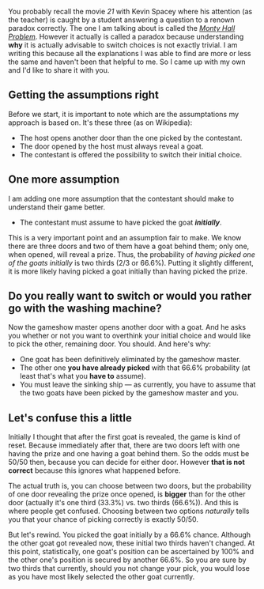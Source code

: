 <div id="meta">

<meta name="created" content="Sun Jan 1 2017 23:14:00 GMT+0100">
<meta name="lastmodified" content="auto">

<meta name="title" content="Monty Hall Problem revisited">
<meta name="urlname" content="games/monty-hall-problem-revisited">
<meta name="subtitle" content="A new approach at explaining why switching choices in the Monty Hall Problem makes sense.">

<meta name="author" content="sebastian">
<meta name="description" content="A new approach at explaining why switching choices in the Monty Hall Problem makes sense.">
<meta name="keywords" content="Monty Hall Problem, Game Theory">
<meta name="stab-github-comments-issue-url" content="https://github.com/MrShoenel/mrshoenel.github.io/issues/2">

</div>

You probably recall the movie *21* with Kevin Spacey where his attention (as the teacher) is caught by a student answering a question to a renown paradox correctly. The one I am talking about is called the *<a href="https://en.wikipedia.org/wiki/Monty_Hall_problem">Monty Hall Problem</a>*. However it actually is called a paradox because understanding <b>why</b> it is actually advisable to switch choices is not exactly trivial. I am writing this because all the explanations I was able to find are more or less the same and haven't been that helpful to me. So I came up with my own and I'd like to share it with you.

<div role="youtube-wrapper" data-for-id="Zr_xWfThjJ0"></div>

## Getting the assumptions right
Before we start, it is important to note which are the assumptations my approach is based on. It's these three (as on Wikipedia):
* The host opens another door than the one picked by the contestant.
* The door opened by the host must always reveal a goat.
* The contestant is offered the possibility to switch their initial choice.

## One more assumption
I am adding one more assumption that the contestant should make to understand their game better.
* The contestant must assume to have picked the goat ***initially***.

This is a very important point and an assumption fair to make. We know there are three doors and two of them have a goat behind them; only one, when opened, will reveal a prize. Thus, the probability of *having picked one of the goats initially* is two thirds (2/3 or 66.6%). Putting it slightly different, it is more likely having picked a goat initially than having picked the prize.

## Do you really want to switch or would you rather go with the washing machine?
Now the gameshow master opens another door with a goat. And he asks you whether or not you want to overthink your initial choice and would like to pick the other, remaining door. You should. And here's why:
* One goat has been definitively eliminated by the gameshow master.
* The other one **you have already picked** with that 66.6% probability (at least that's what you **have to** assume).
* You must leave the sinking ship &mdash; as currently, you have to assume that the two goats have been picked by the gameshow master and you.

## Let's confuse this a little
Initially I thought that after the first goat is revealed, the game is kind of reset. Because immediately after that, there are two doors left with one having the prize and one having a goat behind them. So the odds must be 50/50 then, because you can decide for either door. However **that is not correct** because this ignores what happened before.

The actual truth is, you can choose between two doors, but the probability of one door revealing the prize once opened, is **bigger** than for the other door (actually it's one third (33.3%) vs. two thirds (66.6%)). And this is where people get confused. Choosing between two options *naturally* tells you that your chance of picking correctly is exactly 50/50.

But let's rewind. You picked the goat initially by a 66.6% chance. Although the other goat got revealed now, these initial two thirds haven't changed. At this point, statistically, one goat's position can be ascertained by 100% and the other one's position is secured by another 66.6%. So you are sure by two thirds that currently, should you not change your pick, you would lose as you have most likely selected the other goat currently.
